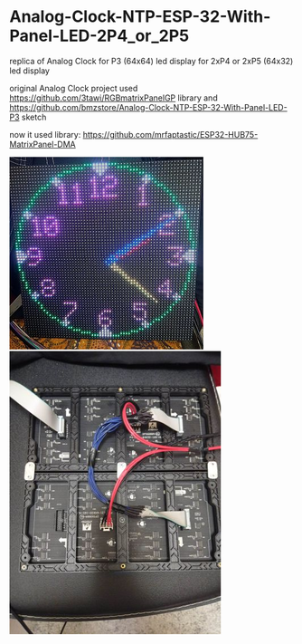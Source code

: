 # Analog-Clock-NTP-ESP-32-With-Panel-LED-2P4_or_2P5
replica of Analog Clock for P3 (64x64) led display for 2xP4 or 2xP5 (64x32) led display

original Analog Clock project used https://github.com/3tawi/RGBmatrixPanelGP library and https://github.com/bmzstore/Analog-Clock-NTP-ESP-32-With-Panel-LED-P3 sketch


now it used library: https://github.com/mrfaptastic/ESP32-HUB75-MatrixPanel-DMA

![Analog Clock NTP](https://github.com/tehniq3/Analog-Clock-NTP-ESP-32-With-Panel-LED-2P4_or_2P5/blob/main/photo/montaj_AdySos_1m.jpg)
![backside](https://github.com/tehniq3/Analog-Clock-NTP-ESP-32-With-Panel-LED-2P4_or_2P5/blob/main/photo/montaj_AdySos_2m.jpg)
